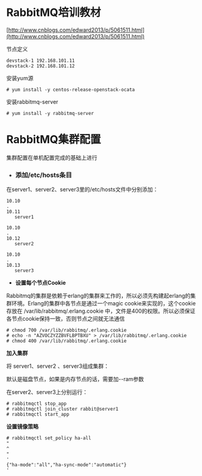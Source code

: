 # RabbitMQ培训教材

[http://www.cnblogs.com/edward2013/p/5061511.html](http://www.cnblogs.com/edward2013/p/5061511.html)

节点定义

```
devstack-1 192.168.101.11
devstack-2 192.168.101.12
```

安装yum源

```
# yum install -y centos-release-openstack-ocata
```

安装rabbitmq-server

```
# yum install -y rabbitmq-server
```

# RabbitMQ集群配置

集群配置在单机配置完成的基础上进行

* ### 添加/etc/hosts条目

在server1、server2、server3里的/etc/hosts文件中分别添加：

```
10.10
.
10.11
   server1

10.10
.
10.12
   server2

10.10
.
10.13
   server3
```

* **设置每个节点Cookie**

Rabbitmq的集群是依赖于erlang的集群来工作的，所以必须先构建起erlang的集群环境。Erlang的集群中各节点是通过一个magic cookie来实现的，这个cookie存放在 /var/lib/rabbitmq/.erlang.cookie 中，文件是400的权限。所以必须保证各节点cookie保持一致，否则节点之间就无法通信

```
# chmod 700 /var/lib/rabbitmq/.erlang.cookie
# echo -n "AZVOCZYZZBVFLBPTBXU" > /var/lib/rabbitmq/.erlang.cookie
# chmod 400 /var/lib/rabbitmq/.erlang.cookie
```

**加入集群**

将 server1、server2 、server3组成集群：

默认是磁盘节点，如果是内存节点的话，需要加--ram参数

在server2、server3上分别运行：

```
# rabbitmqctl stop_app
# rabbitmqctl join_cluster rabbit@server1
# rabbitmqctl start_app
```

**设置镜像策略**

```
# rabbitmqctl set_policy ha-all 
"
^
"
'
{"ha-mode":"all","ha-sync-mode":"automatic"}
'
```



